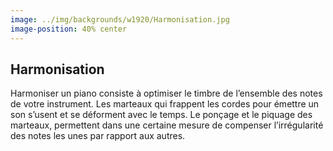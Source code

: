 ```yaml
---
image: ../img/backgrounds/w1920/Harmonisation.jpg
image-position: 40% center
---
```


## Harmonisation

Harmoniser un piano consiste à optimiser le timbre de l’ensemble des notes de votre instrument. Les marteaux qui frappent les cordes pour émettre un son s’usent et se déforment avec le temps. Le ponçage et le piquage des marteaux, permettent dans une certaine mesure de compenser l’irrégularité des notes les unes par rapport aux autres. 
